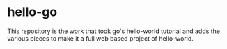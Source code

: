 # hello-go

This repository is the work that took go's hello-world tutorial and adds the various pieces to make it a full web based project of hello-world.